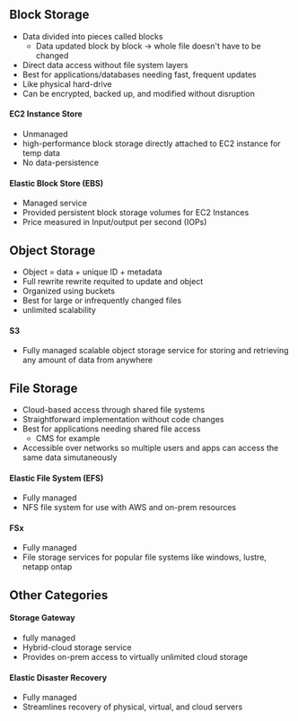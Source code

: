 ## Block Storage
- Data divided into pieces called blocks
	- Data updated block by block -> whole file doesn't have to be changed
- Direct data access without file system layers
- Best for applications/databases needing fast, frequent updates
- Like physical hard-drive
- Can be encrypted, backed up, and modified without disruption

#### EC2 Instance Store
- Unmanaged
- high-performance block storage directly attached to EC2 instance for temp data
- No data-persistence

#### Elastic Block Store (EBS)
- Managed service
- Provided persistent block storage volumes for EC2 Instances
- Price measured in Input/output per second (IOPs)

## Object Storage
- Object = data + unique ID + metadata
- Full rewrite rewrite requited to update and object
- Organized using buckets
- Best for large or infrequently changed files
- unlimited scalability

#### S3
- Fully managed scalable object storage service for storing and retrieving any amount of data from anywhere

## File Storage
- Cloud-based access through shared file systems
- Straightforward implementation without code changes
- Best for applications needing shared file access
	- CMS for example
- Accessible over networks so multiple users and apps can access the same data simutaneously

#### Elastic File System (EFS)
- Fully managed
- NFS file system for use with AWS and on-prem resources

#### FSx
- Fully managed
- File storage services for popular file systems like windows, lustre, netapp ontap

## Other Categories

#### Storage Gateway
- fully managed
- Hybrid-cloud storage service
- Provides on-prem access to virtually unlimited cloud storage

#### Elastic Disaster Recovery
- Fully managed
- Streamlines recovery of physical, virtual, and cloud servers

